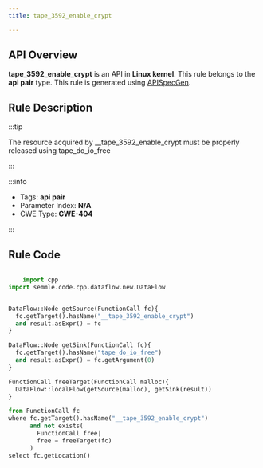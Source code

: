 ```yaml
---
title: tape_3592_enable_crypt

---
```



## API Overview
**tape_3592_enable_crypt** is an API in **Linux kernel**. This rule belongs to the **api pair** type. This rule is generated using [APISpecGen](../../tools/APISpecGen).
## Rule Description

:::tip

The resource acquired by __tape_3592_enable_crypt must be properly released using tape_do_io_free

:::

:::info

- Tags: **api pair**
- Parameter Index: **N/A**
- CWE Type: **CWE-404**

:::

## Rule Code
```python

    import cpp
import semmle.code.cpp.dataflow.new.DataFlow


DataFlow::Node getSource(FunctionCall fc){
  fc.getTarget().hasName("__tape_3592_enable_crypt")
  and result.asExpr() = fc
}

DataFlow::Node getSink(FunctionCall fc){
  fc.getTarget().hasName("tape_do_io_free")
  and result.asExpr() = fc.getArgument(0)
}

FunctionCall freeTarget(FunctionCall malloc){
  DataFlow::localFlow(getSource(malloc), getSink(result))
}

from FunctionCall fc
where fc.getTarget().hasName("__tape_3592_enable_crypt")
      and not exists(
        FunctionCall free| 
        free = freeTarget(fc)
      )
select fc.getLocation()

    
```